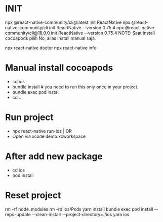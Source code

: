 # INIT
npx @react-native-community/cli@latest init ReactNative
npx @react-native-community/cli init ReactNative --version 0.75.4
npx @react-native-community/cli@18.0.0 init ReactNative --version 0.75.4
NOTE: 
Saat install cocoapods pilih No, alias install manual saja.

npx react-native doctor
npx react-native info


# Manual install cocoapods
- cd ios
- bundle install # you need to run this only once in your project.
- bundle exec pod install
- cd ..


# Run project
- npx react-native run-ios | OR
- Open via xcode demo.xcworkspace


# After add new package
- cd ios
- pod install


# Reset project
rm -rf node_modules
rm -rd ios/Pods
yarn install
bundle exec pod install --repo-update --clean-install --project-directory=./ios
yarn ios

